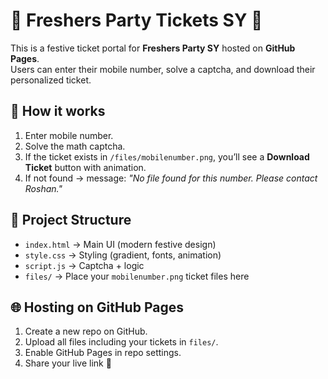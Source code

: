 # 🎉 Freshers Party Tickets SY 🎉

This is a festive ticket portal for **Freshers Party SY** hosted on **GitHub Pages**.  
Users can enter their mobile number, solve a captcha, and download their personalized ticket.

## 🚀 How it works
1. Enter mobile number.
2. Solve the math captcha.
3. If the ticket exists in `/files/mobilenumber.png`, you’ll see a **Download Ticket** button with animation.
4. If not found → message: *"No file found for this number. Please contact Roshan."*

## 📁 Project Structure
- `index.html` → Main UI (modern festive design)
- `style.css` → Styling (gradient, fonts, animation)
- `script.js` → Captcha + logic
- `files/` → Place your `mobilenumber.png` ticket files here

## 🌐 Hosting on GitHub Pages
1. Create a new repo on GitHub.
2. Upload all files including your tickets in `files/`.
3. Enable GitHub Pages in repo settings.
4. Share your live link 🎉
